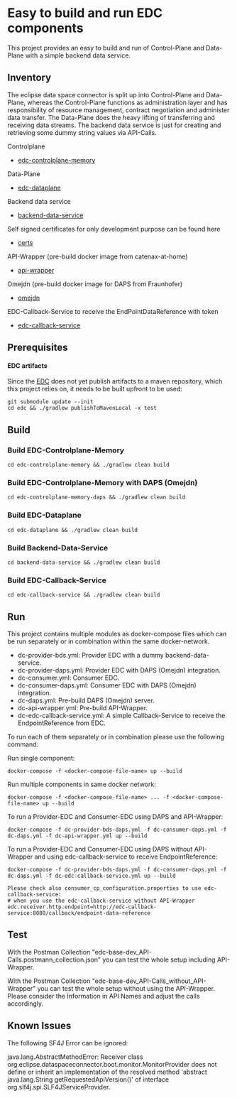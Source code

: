 # Easy to build and run EDC components

This project provides an easy to build and run of Control-Plane and Data-Plane with a simple backend data service.

## Inventory

The eclipse data space connector is split up into Control-Plane and Data-Plane, whereas the Control-Plane functions as administration layer
and has responsibility of resource management, contract negotiation and administer data transfer. 
The Data-Plane does the heavy lifting of transferring and receiving data streams.
The backend data service is just for creating and retrieving some dummy string values via API-Calls.

Controlplane

* [edc-controlplane-memory](edc-controlplane-memory)

Data-Plane

* [edc-dataplane](edc-dataplane)

Backend data service

* [backend-data-service](backend-data-service)

Self signed certificates for only development purpose can be found here

* [certs](certs)

API-Wrapper (pre-build docker image from catenax-at-home)

* [api-wrapper](https://github.com/catenax-ng/catenax-at-home)

Omejdn (pre-build docker image for DAPS from Fraunhofer)

* [omejdn](https://github.com/Fraunhofer-AISEC/omejdn-server)

EDC-Callback-Service to receive the EndPointDataReference with token

* [edc-callback-service](edc-callback-service)

## Prerequisites

#### EDC artifacts

Since the [EDC](https://github.com/eclipse-dataspaceconnector/DataSpaceConnector) does 
not yet publish artifacts to a maven repository, which this project relies on, it needs 
to be built upfront to be used:

```shell
git submodule update --init
cd edc && ./gradlew publishToMavenLocal -x test
```


## Build

### Build EDC-Controlplane-Memory
```shell
cd edc-controlplane-memory && ./gradlew clean build
```

### Build EDC-Controlplane-Memory with DAPS (Omejdn)
```shell
cd edc-controlplane-memory-daps && ./gradlew clean build
```

### Build EDC-Dataplane
```shell
cd edc-dataplane && ./gradlew clean build
```

### Build Backend-Data-Service
```shell
cd backend-data-service && ./gradlew clean build
```

### Build EDC-Callback-Service
```shell
cd edc-callback-service && ./gradlew clean build
```

## Run
This project contains multiple modules as docker-compose files which can be run separately or in combination within the same docker-network.
* dc-provider-bds.yml: Provider EDC with a dummy backend-data-service.
* dc-provider-daps.yml: Provider EDC with DAPS (Omejdn) integration.
* dc-consumer.yml: Consumer EDC.
* dc-consumer-daps.yml: Consumer EDC with DAPS (Omejdn) integration. 
* dc-daps.yml: Pre-build DAPS (Omejdn) server.
* dc-api-wrapper.yml: Pre-build API-Wrapper.
* dc-edc-callback-service.yml: A simple Callback-Service to receive the EndpointReference from EDC.

To run each of them separately or in combination please use the following command:

Run single component:
```
docker-compose -f <docker-compose-file-name> up --build
```
Run multiple components in same docker network:
```
docker-compose -f <docker-compose-file-name> ... -f <docker-compose-file-name> up --build 
```

To run a Provider-EDC and Consumer-EDC using DAPS and API-Wrapper:
```
docker-compose -f dc-provider-bds-daps.yml -f dc-consumer-daps.yml -f dc-daps.yml -f dc-api-wrapper.yml up --build
```

To run a Provider-EDC and Consumer-EDC using DAPS without API-Wrapper and using edc-callback-service to receive EndpointReference:
```
docker-compose -f dc-provider-bds-daps.yml -f dc-consumer-daps.yml -f dc-daps.yml -f dc-edc-callback-service.yml up --build

Please check also consumer_cp_configuration.properties to use edc-callback-service:
# when you use the edc-callback-service without API-Wrapper
edc.receiver.http.endpoint=http://edc-callback-service:8080/callback/endpoint-data-reference
```

## Test
With the Postman Collection "edc-base-dev_API-Calls.postmann_collection.json" you can test the whole setup including API-Wrapper.

With the Postman Collection "edc-base-dev_API-Calls_without_API-Wrapper" you can test the whole setup without using the API-Wrapper. Please consider the Information in API Names and adjust the calls accordingly.

## Known Issues
The following SF4J Error can be ignored:

java.lang.AbstractMethodError: Receiver class org.eclipse.dataspaceconnector.boot.monitor.MonitorProvider does not define or inherit an implementation of the resolved method 'abstract java.lang.String getRequestedApiVersion()' of interface org.slf4j.spi.SLF4JServiceProvider.